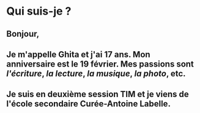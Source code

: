 # Qui suis-je ? 
## Bonjour, 
## Je m'appelle Ghita et j'ai 17 ans. Mon anniversaire est le 19 février. Mes passions sont *l'écriture*, *la lecture*, *la musique*, *la photo*, etc.
## Je suis en deuxième session TIM et je viens de l'école secondaire Curée-Antoine Labelle. 


